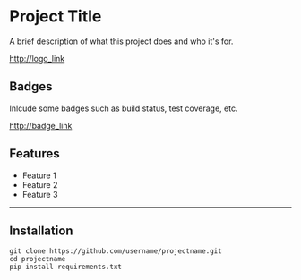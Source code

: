 # Project Title


A brief description of what this project does and who it's for.


<http://logo_link>

## Badges


Inlcude some badges such as build status, test coverage, etc.

<http://badge_link>

## Features

* Feature 1
* Feature 2
* Feature 3

----

## Installation

```
git clone https://github.com/username/projectname.git
cd projectname
pip install requirements.txt 
```
